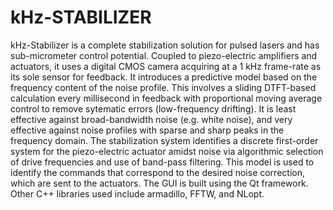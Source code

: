 # kHz-STABILIZER

kHz-Stabilizer is a complete stabilization solution for pulsed lasers and has sub-micrometer control potential. Coupled to piezo-electric amplifiers and actuators, it uses a digital CMOS camera acquiring at a 1 kHz frame-rate as its sole sensor for feedback. It introduces a predictive model based on the frequency content of the noise profile. This involves a sliding DTFT-based calculation every millisecond in feedback with proportional moving average control to remove sytematic errors (low-frequency drifting). It is least effective against broad-bandwidth noise (e.g. white noise), and very effective against noise profiles with sparse and sharp peaks in the frequency domain. The stabilization system identifies a discrete first-order system for the piezo-electric actuator amidst noise via algorithmic selection of drive frequencies and use of band-pass filtering. This model is used to identify the commands that correspond to the desired noise correction, which are sent to the actuators. The GUI is built using the Qt framework. Other C++ libraries used include armadillo, FFTW, and NLopt.

